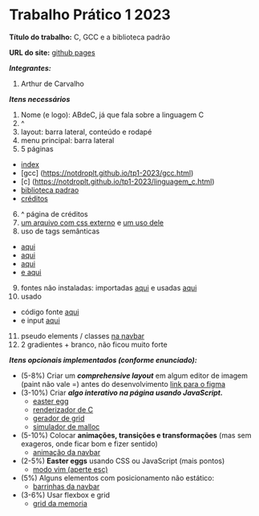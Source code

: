 # Trabalho Prático 1 2023

**Título do trabalho:** C, GCC e a biblioteca padrão

**URL do site:** [github pages](https://notdroplt.github.io/tp1-2023/)

***Integrantes:***
1. Arthur de Carvalho

***Itens necessários***
1. Nome (e logo): ABdeC, já que fala sobre a linguagem C
2. ^
3. layout: barra lateral, conteúdo e rodapé
4. menu principal: barra lateral
5. 5 páginas 
 * [index](https://notdroplt.github.io/tp1-2023/)
 * [gcc] (https://notdroplt.github.io/tp1-2023/gcc.html)
 * [c] (https://notdroplt.github.io/tp1-2023/linguagem_c.html)
 * [biblioteca padrao](https://notdroplt.github.io/tp1-2023/std.html)
 * [créditos](https://notdroplt.github.io/tp1-2023/creditos.html)
6. ^ página de créditos
7. [um arquivo com css externo](https://github.com/notdroplt/tp1-2023/blob/dev/base.css) e [um uso dele](https://github.com/notdroplt/tp1-2023/blob/dev/index.html#L13C2-L13C2)
8. uso de tags semânticas
 * [aqui](https://github.com/notdroplt/tp1-2023/blob/dev/index.html#L17C5-L17C5)
 * [aqui](https://github.com/notdroplt/tp1-2023/blob/dev/creditos.html#L75C3-L75C7)
 * [aqui](https://github.com/notdroplt/tp1-2023/blob/dev/linguagem_c.html#L59C6-L59C13)
 * [e aqui](https://github.com/notdroplt/tp1-2023/blob/dev/std.html#L111C10-L111C17)
9. fontes não instaladas: importadas [aqui](https://github.com/notdroplt/tp1-2023/blob/dev/base.css#L1C1-L2C77)
e usadas [aqui](https://github.com/notdroplt/tp1-2023/blob/dev/base.css#L19)
10. usado
 * código fonte [aqui](https://github.com/notdroplt/tp1-2023/blob/dev/gcc.html#L120C15-L120C15)
 * e input [aqui](https://github.com/notdroplt/tp1-2023/blob/dev/std.html#L122C1-L123C74)
11. pseudo elements / classes [na navbar](https://github.com/notdroplt/tp1-2023/blob/dev/base.css#L128C1-L138C2)
12. 2 gradientes + branco, não ficou muito forte

***Itens opcionais implementados (conforme enunciado):***
* (5-8%) Criar um ***comprehensive layout*** em algum editor de imagem (paint não vale =) antes do desenvolvimento
    [link para o figma](https://www.figma.com/file/p1zVuNAfq622pDG9E1Z4sa/tp1?type=design&node-id=1%3A4&mode=dev)
* (3-10%) Criar ***algo interativo na página usando JavaScript.***
    * [easter egg](https://github.com/notdroplt/tp1-2023/blob/dev/modo_vim)
    * [renderizador de C](https://github.com/notdroplt/tp1-2023/blob/dev/renderer.js)
    * [gerador de grid](https://github.com/notdroplt/tp1-2023/blob/dev/allocator.js)
    * [simulador de malloc](https://github.com/notdroplt/tp1-2023/blob/dev/allocator.js)
* (5-10%) Colocar **animações, transições e transformações** (mas sem exageros, onde ficar bom e fizer sentido)
    * [animação da navbar](https://github.com/notdroplt/tp1-2023/blob/base.css#L119C1-L138C2)
* (2-5%) **Easter eggs** usando CSS ou JavaScript (mais pontos)
    * [modo vim (aperte esc)](https://github.com/notdroplt/tp1-2023/blob/dev/modo_vim.js)
* (5%) Alguns elementos com posicionamento não estático:
    * [barrinhas da navbar](https://github.com/notdroplt/tp1-2023/blob/dev/base.css#L128C1-L138C2)
* (3-6%) Usar flexbox e grid
    * [grid da memoria](https://github.com/notdroplt/tp1-2023/blob/dev/allocator.css#L2C1-L8C2)